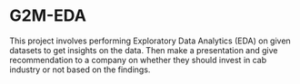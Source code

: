 # G2M-EDA
This project involves performing Exploratory Data Analytics (EDA) on given datasets to get insights on the data. Then make a presentation and give recommendation to a company on whether they should invest in cab industry or not based on the findings.
